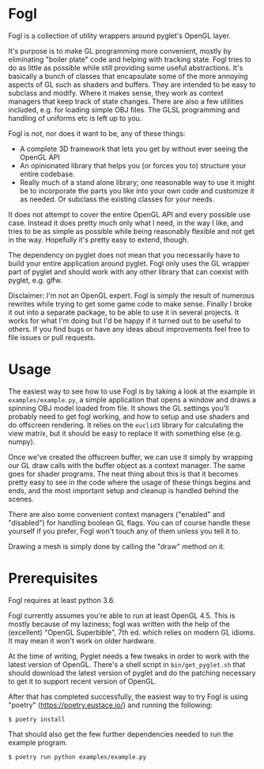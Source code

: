 Fogl
====

Fogl is a collection of utility wrappers around pyglet's OpenGL layer. 

It's purpose is to make GL programming more convenient, mostly by eliminating "boiler plate" code and helping with tracking state. Fogl tries to do as little as possible while still providing some useful abstractions. It's basically a bunch of classes that encapsulate some of the more annoying aspects of GL such as shaders and buffers. They are intended to be easy to subclass and modify. Where it makes sense, they work as context managers that keep track of state changes. There are also a few utilities included, e.g. for loading simple OBJ files. The GLSL programming and handling of uniforms etc is left up to you.

Fogl is *not*, nor does it want to be, any of these things:

* A complete 3D framework that lets you get by without ever seeing the OpenGL API
* An opinionated library that helps you (or forces you to) structure your entire codebase.
* Really much of a stand alone library; one reasonable way to use it might be to incorporate the parts you like into your own code and customize it as needed. Or subclass the existing classes for your needs.

It does not attempt to cover the entire OpenGL API and every possible use case. Instead it does pretty much only what I need, in the way I like, and tries to be as simple as possible while being reasonably flexible and not get in the way. Hopefully it's pretty easy to extend, though.

The dependency on pyglet does not mean that you necessarily have to build your entire application around pyglet. Fogl only uses the GL wrapper part of pyglet and should work with any other library that can coexist with pyglet, e.g. glfw.

Disclaimer: I'm not an OpenGL expert. Fogl is simply the result of numerous rewrites while trying to get some game code to make sense. Finally I broke it out into a separate package, to be able to use it in several projects. It works for what I'm doing but I'd be happy if it turned out to be useful to others. If you find bugs or have any ideas about improvements feel free to file issues or pull requests.


Usage
=====

The easiest way to see how to use Fogl is by taking a look at the example in `examples/example.py`, a simple application that opens a window and draws a spinning OBJ model loaded from file. It shows the GL settings you'll probably need to get fogl working, and how to setup and use shaders and do offscreen rendering. It relies on the `euclid3` library for calculating the view matrix, but it should be easy to replace it with something else (e.g. numpy).

Once we've created the offscreen buffer, we can use it simply by wrapping our GL draw calls with the buffer object as a context manager. The same goes for shader programs. The neat thing about this is that it becomes pretty easy to see in the code where the usage of these things begins and ends, and the most important setup and cleanup is handled behind the scenes.

There are also some convenient context managers ("enabled" and "disabled") for handling boolean GL flags. You can of course handle these yourself if you prefer, Fogl won't touch any of them unless you tell it to.

Drawing a mesh is simply done by calling the "draw" method on it.


Prerequisites
=============

Fogl requires at least python 3.6.

Fogl currently assumes you're able to run at least OpenGL 4.5. This is mostly because of my laziness; fogl was written with the help of the (excellent) "OpenGL Superbible", 7th ed. which relies on modern GL idioms. It may mean it won't work on older hardware. 

At the time of writing, Pyglet needs a few tweaks in order to work with the latest version of OpenGL. There's a shell script in `bin/get_pyglet.sh` that should download the latest version of pyglet and do the patching necessary to get it to support recent version of OpenGL. 

After that has completed successfully, the easiest way to try Fogl is using "poetry" (https://poetry.eustace.io/) and running the following:

``` shell
$ poetry install
```
That should also get the few further dependencies needed to run the example program.

``` shell
$ poetry run python examples/example.py
```
